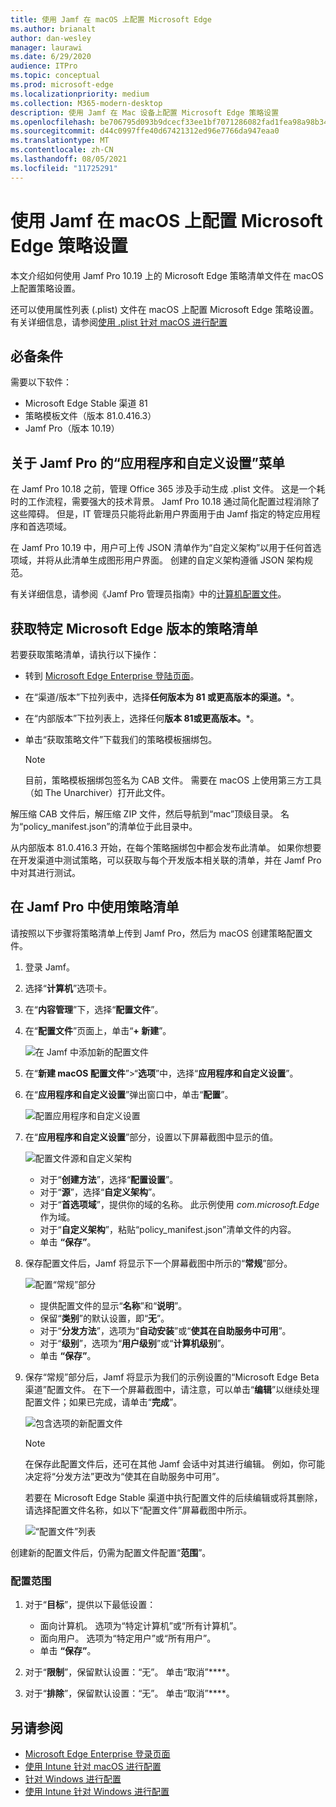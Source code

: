 ```yaml
---
title: 使用 Jamf 在 macOS 上配置 Microsoft Edge
ms.author: brianalt
author: dan-wesley
manager: laurawi
ms.date: 6/29/2020
audience: ITPro
ms.topic: conceptual
ms.prod: microsoft-edge
ms.localizationpriority: medium
ms.collection: M365-modern-desktop
description: 使用 Jamf 在 Mac 设备上配置 Microsoft Edge 策略设置
ms.openlocfilehash: be706795d093b9dcecf33ee1bf7071286082fad1fea98a98b34145e87a9b7393
ms.sourcegitcommit: d44c0997ffe40d67421312ed96e7766da947eaa0
ms.translationtype: MT
ms.contentlocale: zh-CN
ms.lasthandoff: 08/05/2021
ms.locfileid: "11725291"
---
```

# <a name="configure-microsoft-edge-policy-settings-on-macos-with-jamf"></a>使用 Jamf 在 macOS 上配置 Microsoft Edge 策略设置

本文介绍如何使用 Jamf Pro 10.19 上的 Microsoft Edge 策略清单文件在 macOS 上配置策略设置。

还可以使用属性列表 (.plist) 文件在 macOS 上配置 Microsoft Edge 策略设置。 有关详细信息，请参阅[使用 .plist 针对 macOS 进行配置](configure-microsoft-edge-on-mac.md)


## <a name="prerequisites"></a>必备条件

需要以下软件：

- Microsoft Edge Stable 渠道 81
- 策略模板文件（版本 81.0.416.3）
- Jamf Pro（版本 10.19）

## <a name="about-the-jamf-pro-application--custom-settings-menu"></a>关于 Jamf Pro 的“应用程序和自定义设置”菜单

在 Jamf Pro 10.18 之前，管理 Office 365 涉及手动生成 .plist 文件。 这是一个耗时的工作流程，需要强大的技术背景。 Jamf Pro 10.18 通过简化配置过程消除了这些障碍。 但是，IT 管理员只能将此新用户界面用于由 Jamf 指定的特定应用程序和首选项域。

在 Jamf Pro 10.19 中，用户可上传 JSON 清单作为“自定义架构”以用于任何首选项域，并将从此清单生成图形用户界面。 创建的自定义架构遵循 JSON 架构规范。

有关详细信息，请参阅《Jamf Pro 管理员指南》中的[计算机配置文件](https://jamf.it/computer-configuration-profiles)。

## <a name="get-the-policy-manifest-for-a-specific-version-of-microsoft-edge"></a>获取特定 Microsoft Edge 版本的策略清单

若要获取策略清单，请执行以下操作：

- 转到 [Microsoft Edge Enterprise 登陆页面](https://aka.ms/EdgeEnterprise)。
- 在“渠道/版本”下拉列表中，选择**任何版本为 81 或更高版本的渠道。***。
- 在“内部版本”下拉列表上，选择任何**版本 81或更高版本。***。
- 单击“获取策略文件”下载我们的策略模板捆绑包。

  > [!NOTE]
  > 目前，策略模板捆绑包签名为 CAB 文件。 需要在 macOS 上使用第三方工具（如 The Unarchiver）打开此文件。

解压缩 CAB 文件后，解压缩 ZIP 文件，然后导航到“mac”顶级目录。 名为“policy_manifest.json”的清单位于此目录中。

从内部版本 81.0.416.3 开始，在每个策略捆绑包中都会发布此清单。 如果你想要在开发渠道中测试策略，可以获取与每个开发版本相关联的清单，并在 Jamf Pro 中对其进行测试。  

## <a name="use-the-policy-manifest-in-jamf-pro"></a>在 Jamf Pro 中使用策略清单

请按照以下步骤将策略清单上传到 Jamf Pro，然后为 macOS 创建策略配置文件。

1. 登录 Jamf。
2. 选择“**计算机**”选项卡。
3. 在“**内容管理**”下，选择“**配置文件**”。
4. 在“**配置文件**”页面上，单击“**+ 新建**”。

   ![在 Jamf 中添加新的配置文件](media/configure-microsoft-edge-on-mac-jamf/configure-macos-jamf-configuration-profiles.png)

5. 在“**新建 macOS 配置文件**”>“**选项**”中，选择“**应用程序和自定义设置**”。
6. 在“**应用程序和自定义设置**”弹出窗口中，单击“**配置**”。

   ![配置应用程序和自定义设置](media/configure-microsoft-edge-on-mac-jamf/configure-macos-jamf-app-and-custom.png)

7. 在“**应用程序和自定义设置**”部分，设置以下屏幕截图中显示的值。

   ![配置文件源和自定义架构](media/configure-microsoft-edge-on-mac-jamf/configure-macos-jamf-app-and-custom-schema.png)

   - 对于“**创建方法**”，选择“**配置设置**”。
   - 对于“**源**”，选择“**自定义架构**”。
   - 对于“**首选项域**”，提供你的域的名称。 此示例使用 *com.microsoft.Edge* 作为域。
   - 对于“**自定义架构**”，粘贴“policy_manifest.json”清单文件的内容。
   - 单击 **“保存”**。

8. 保存配置文件后，Jamf 将显示下一个屏幕截图中所示的“**常规**”部分。

   ![配置“常规”部分](media/configure-microsoft-edge-on-mac-jamf/configure-macos-jamf-app-and-custom-general-setting.png)

   - 提供配置文件的显示“**名称**”和“**说明**”。
   - 保留“**类别**”的默认设置，即“**无**”。
   - 对于“**分发方法**”，选项为“**自动安装**”或“**使其在自助服务中可用**”。
   - 对于“**级别**”，选项为“**用户级别**”或“**计算机级别**”。
   - 单击 **“保存”**。

9. 保存“常规”部分后，Jamf 将显示为我们的示例设置的“Microsoft Edge Beta 渠道”配置文件。 在下一个屏幕截图中，请注意，可以单击“**编辑**”以继续处理配置文件；如果已完成，请单击“**完成**”。

   ![包含选项的新配置文件](media/configure-microsoft-edge-on-mac-jamf/configure-macos-jamf-configuration-profiles-beta-channel.png)

   > [!NOTE]
   > 在保存此配置文件后，还可在其他 Jamf 会话中对其进行编辑。 例如，你可能决定将“分发方法”更改为“使其在自助服务中可用”。

   若要在 Microsoft Edge Stable 渠道中执行配置文件的后续编辑或将其删除，请选择配置文件名称，如以下“配置文件”屏幕截图中所示。

   ![“配置文件”列表](media/configure-microsoft-edge-on-mac-jamf/configure-macos-jamf-configuration-profiles-beta-channel-done.png)

创建新的配置文件后，仍需为配置文件配置“**范围**”。

### <a name="to-configure-the-scope"></a>配置范围

1. 对于“**目标**”，提供以下最低设置：

   - 面向计算机。 选项为“特定计算机”或“所有计算机”。
   - 面向用户。 选项为“特定用户”或“所有用户”。
   - 单击 **“保存”**。
2. 对于“**限制**”，保留默认设置：“无”。 单击“取消”****。
3. 对于“**排除**”，保留默认设置：“无”。 单击“取消”****。

## <a name="see-also"></a>另请参阅

- [Microsoft Edge Enterprise 登录页面](https://aka.ms/EdgeEnterprise)
- [使用 Intune 针对 macOS 进行配置](configure-microsoft-edge-on-mac.md)
- [针对 Windows 进行配置](configure-microsoft-edge.md)
- [使用 Intune 针对 Windows 进行配置](configure-edge-with-intune.md)
